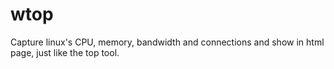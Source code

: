 # wtop
Capture linux's CPU, memory, bandwidth and connections and show in html page, just like the top tool.
